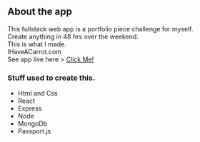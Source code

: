 ## About the app

This fullstack web app is a portfolio piece challenge for myself. </br>
Create anything in 48 hrs over the weekend. </br>
This is what I made. </br>
IHaveACarrot.com </br>
See app live here > [Click Me!](https://IHaveACarrot.com) </br>

### Stuff used to create this.

- Html and Css
- React
- Express
- Node
- MongoDb
- Passport.js
